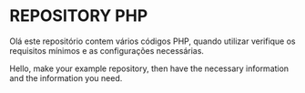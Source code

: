 # REPOSITORY PHP

Olá este repositório contem vários códigos PHP, quando utilizar verifique os requisitos mínimos e as configurações necessárias.


Hello, make your example repository, then have the necessary information and the information you need.